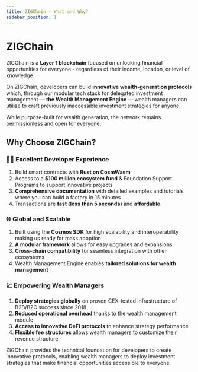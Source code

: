 ```yaml
---
title: ZIGChain - What and Why?
sidebar_position: 1
---
```


# ZIGChain

ZIGChain is a **Layer 1 blockchain** focused on unlocking financial opportunities for everyone \- regardless of their income, location, or level of knowledge.

On ZIGChain, developers can build **innovative wealth-generation protocols** which, through our modular tech stack for delegated investment management — **the Wealth Management Engine** — wealth managers can utilize to craft previously inaccessible investment strategies for anyone.

While purpose-built for wealth generation, the network remains permissionless and open for everyone.

<div class="spacer"></div>

## Why Choose ZIGChain?

### 🧑‍💻 Excellent Developer Experience

1. Build smart contracts with **Rust on CosmWasm**
2. Access to a **$100 million ecosystem fund** & Foundation Support Programs to support innovative projects
3. **Comprehensive documentation** with detailed examples and tutorials where you can build a factory in 15 minutes
4. Transactions are **fast (less than 5 seconds)** and **affordable**

<div class="spacer"></div>

### 🌐 Global and Scalable

1. Built using the **Cosmos SDK** for high scalability and interoperability making us ready for mass adoption
2. **A modular framework** allows for easy upgrades and expansions
3. **Cross-chain compatibility** for seamless integration with other ecosystems
4. Wealth Management Engine enables **tailored solutions for wealth management**

<div class="spacer"></div>

### 💹 Empowering Wealth Managers

1. **Deploy strategies globally** on proven CEX-tested infrastructure of B2B/B2C success since 2018
2. **Reduced operational overhead** thanks to the wealth management module
3. **Access to innovative DeFi protocols** to enhance strategy performance
4. **Flexible fee structures** allows wealth managers to customize their revenue structure

<div class="spacer"></div>

ZIGChain provides the technical foundation for developers to create innovative protocols, enabling wealth managers to deploy investment strategies that make financial opportunities accessible to everyone.
